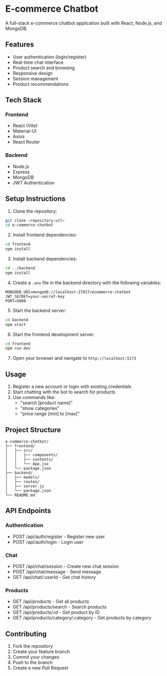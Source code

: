# E-commerce Chatbot

A full-stack e-commerce chatbot application built with React, Node.js, and MongoDB.

## Features

- User authentication (login/register)
- Real-time chat interface
- Product search and browsing
- Responsive design
- Session management
- Product recommendations

## Tech Stack

### Frontend
- React (Vite)
- Material-UI
- Axios
- React Router

### Backend
- Node.js
- Express
- MongoDB
- JWT Authentication

## Setup Instructions

1. Clone the repository:
```bash
git clone <repository-url>
cd e-commerce-chatbot
```

2. Install frontend dependencies:
```bash
cd frontend
npm install
```

3. Install backend dependencies:
```bash
cd ../backend
npm install
```

4. Create a `.env` file in the backend directory with the following variables:
```
MONGODB_URI=mongodb://localhost:27017/ecommerce-chatbot
JWT_SECRET=your-secret-key
PORT=5000
```

5. Start the backend server:
```bash
cd backend
npm start
```

6. Start the frontend development server:
```bash
cd frontend
npm run dev
```

7. Open your browser and navigate to `http://localhost:5173`

## Usage

1. Register a new account or login with existing credentials
2. Start chatting with the bot to search for products
3. Use commands like:
   - "search [product name]"
   - "show categories"
   - "price range [min] to [max]"

## Project Structure

```
e-commerce-chatbot/
├── frontend/
│   ├── src/
│   │   ├── components/
│   │   ├── contexts/
│   │   └── App.jsx
│   └── package.json
├── backend/
│   ├── models/
│   ├── routes/
│   ├── server.js
│   └── package.json
└── README.md
```

## API Endpoints

### Authentication
- POST /api/auth/register - Register new user
- POST /api/auth/login - Login user

### Chat
- POST /api/chat/session - Create new chat session
- POST /api/chat/message - Send message
- GET /api/chat/:userId - Get chat history

### Products
- GET /api/products - Get all products
- GET /api/products/search - Search products
- GET /api/products/:id - Get product by ID
- GET /api/products/category/:category - Get products by category

## Contributing

1. Fork the repository
2. Create your feature branch
3. Commit your changes
4. Push to the branch
5. Create a new Pull Request 